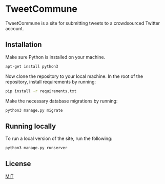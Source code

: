 # TweetCommune

TweetCommune is a site for submitting tweets to a crowdsourced Twitter account.

## Installation

Make sure Python is installed on your machine.

```bash
apt-get install python3
```

Now clone the repository to your local machine. In the root of the repository, install requirements by running:

```bash
pip install -r requirements.txt
```

Make the necessary database migrations by running:

```bash
python3 manage.py migrate
```

## Running locally

To run a local version of the site, run the following:

```bash
python3 manage.py runserver
```

## License
[MIT](https://choosealicense.com/licenses/mit/)
